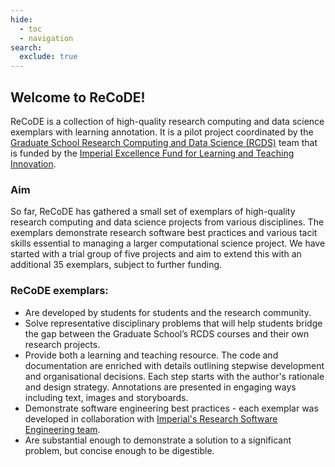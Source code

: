 ```yaml
---
hide:
  - toc
  - navigation
search:
  exclude: true
---
```


## Welcome to ReCoDE! 

ReCoDE is a collection of high-quality research computing and data science exemplars with learning annotation. It is a pilot project coordinated by the [Graduate School Research Computing and Data Science (RCDS)](https://www.imperial.ac.uk/study/pg/graduate-school/students/doctoral/professional-development/research-computing-data-science/) team that is funded by the [Imperial Excellence Fund for Learning and Teaching Innovation](https://www.imperial.ac.uk/about/leadership-and-strategy/provost/vice-provost-education/the-excellence-fund-for-learning-and-teaching-innovation/). 

### Aim
So far, ReCoDE has gathered a small set of exemplars of high-quality research computing and data science projects from various disciplines. The exemplars demonstrate research software best practices and various tacit skills essential to managing a larger computational science project. We have started with a trial group of five projects and aim to extend this with an additional 35 exemplars, subject to further funding.

### ReCoDE exemplars:
* Are developed by students for students and the research community.
* Solve representative disciplinary problems that will help students bridge the gap between the Graduate School’s RCDS courses and their own research projects.
* Provide both a learning and teaching resource. The code and documentation are enriched with details outlining stepwise development and organisational decisions. Each step starts with the author's rationale and design strategy. Annotations are presented in engaging ways including text, images and storyboards.
* Demonstrate software engineering best practices - each exemplar was developed in collaboration with [Imperial's Research Software Engineering team](https://www.imperial.ac.uk/admin-services/ict/self-service/research-support/rcs/research-software-engineering/).
* Are substantial enough to demonstrate a solution to a significant problem, but concise enough to be digestible. 

<br>
<br>

